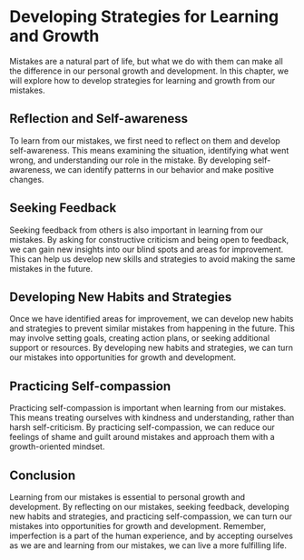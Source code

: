 Developing Strategies for Learning and Growth
================================================================================

Mistakes are a natural part of life, but what we do with them can make all the difference in our personal growth and development. In this chapter, we will explore how to develop strategies for learning and growth from our mistakes.

Reflection and Self-awareness
-----------------------------

To learn from our mistakes, we first need to reflect on them and develop self-awareness. This means examining the situation, identifying what went wrong, and understanding our role in the mistake. By developing self-awareness, we can identify patterns in our behavior and make positive changes.

Seeking Feedback
----------------

Seeking feedback from others is also important in learning from our mistakes. By asking for constructive criticism and being open to feedback, we can gain new insights into our blind spots and areas for improvement. This can help us develop new skills and strategies to avoid making the same mistakes in the future.

Developing New Habits and Strategies
------------------------------------

Once we have identified areas for improvement, we can develop new habits and strategies to prevent similar mistakes from happening in the future. This may involve setting goals, creating action plans, or seeking additional support or resources. By developing new habits and strategies, we can turn our mistakes into opportunities for growth and development.

Practicing Self-compassion
--------------------------

Practicing self-compassion is important when learning from our mistakes. This means treating ourselves with kindness and understanding, rather than harsh self-criticism. By practicing self-compassion, we can reduce our feelings of shame and guilt around mistakes and approach them with a growth-oriented mindset.

Conclusion
----------

Learning from our mistakes is essential to personal growth and development. By reflecting on our mistakes, seeking feedback, developing new habits and strategies, and practicing self-compassion, we can turn our mistakes into opportunities for growth and development. Remember, imperfection is a part of the human experience, and by accepting ourselves as we are and learning from our mistakes, we can live a more fulfilling life.

